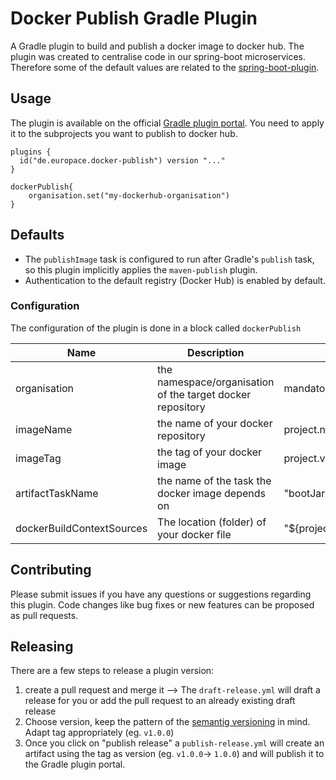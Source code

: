 # Docker Publish Gradle Plugin

A Gradle plugin to build and publish a docker image to docker hub. The plugin was created to centralise code in our spring-boot microservices. Therefore some of the default values are related to
the [spring-boot-plugin](https://plugins.gradle.org/plugin/org.springframework.boot).

## Usage

The plugin is available on the official [Gradle plugin portal](https://plugins.gradle.org/plugin/de.europace.docker-publish). You need to apply it to the subprojects you want to publish to docker hub.

    plugins {
      id("de.europace.docker-publish") version "..."
    }
    
    dockerPublish{
        organisation.set("my-dockerhub-organisation")
    }

## Defaults

* The `publishImage` task is configured to run after Gradle's `publish` task, so this plugin implicitly applies the `maven-publish` plugin.
* Authentication to the default registry (Docker Hub) is enabled by default.

### Configuration

The configuration of the plugin is done in a block called `dockerPublish`

| Name                      | Description                                                | Default Value                                |
|---------------------------|------------------------------------------------------------|----------------------------------------------|
| organisation              | the namespace/organisation of the target docker repository | mandatory                                    |
| imageName                 | the name of your docker repository                         | project.name                                 |
| imageTag                  | the tag of your docker image                               | project.version                              |
| artifactTaskName          | the name of the task the docker image depends on           | "bootJar"                                    |
| dockerBuildContextSources | The location (folder) of your docker file                  | "${project.projectDir.path}/src/main/docker" |

## Contributing

Please submit issues if you have any questions or suggestions regarding this plugin. Code changes like bug fixes or new features can be proposed as pull requests.

## Releasing

There are a few steps to release a plugin version:

1. create a pull request and merge it
   --> The `draft-release.yml` will draft a release for you or add the pull request to an already existing draft release
1. Choose version, keep the pattern of the [semantig versioning](https://semver.org/) in mind. Adapt tag appropriately (eg. `v1.0.0`)   
1. Once you click on "publish release" a `publish-release.yml` will create an artifact using the tag as version (eg. `v1.0.0`-> `1.0.0`) and will publish it to the Gradle plugin portal.
